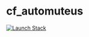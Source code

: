 # cf_automuteus

[![Launch Stack](https://s3.amazonaws.com/cloudformation-examples/cloudformation-launch-stack.png)](https://console.aws.amazon.com/cloudformation/home?region=ap-northeast-1#/stacks/new?stackName=automuteus&templateURL=https://cf-templates-nouchi19.s3.ap-northeast-1.amazonaws.com/automuteus/cf.yaml)
